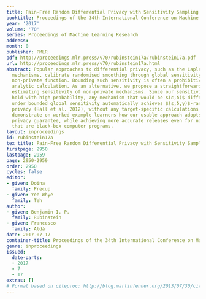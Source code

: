 ```yaml
---
title: Pain-Free Random Differential Privacy with Sensitivity Sampling
booktitle: Proceedings of the 34th International Conference on Machine Learning
year: '2017'
volume: '70'
series: Proceedings of Machine Learning Research
address: 
month: 0
publisher: PMLR
pdf: http://proceedings.mlr.press/v70/rubinstein17a/rubinstein17a.pdf
url: http://proceedings.mlr.press/v70/rubinstein17a.html
abstract: Popular approaches to differential privacy, such as the Laplace and exponential
  mechanisms, calibrate randomised smoothing through global sensitivity of the target
  non-private function. Bounding such sensitivity is often a prohibitively complex
  analytic calculation. As an alternative, we propose a straightforward sampler for
  estimating sensitivity of non-private mechanisms. Since our sensitivity estimates
  hold with high probability, any mechanism that would be $(ε,δ)$-differentially private
  under bounded global sensitivity automatically achieves $(ε,δ,γ)$-random differential
  privacy (Hall et al. 2012), without any target-specific calculations required. We
  demonstrate on worked example learners how our usable approach adopts a naturally-relaxed
  privacy guarantee, while achieving more accurate releases even for non-private functions
  that are black-box computer programs.
layout: inproceedings
id: rubinstein17a
tex_title: Pain-Free Random Differential Privacy with Sensitivity Sampling
firstpage: 2950
lastpage: 2959
page: 2950-2959
order: 2950
cycles: false
editor:
- given: Doina
  family: Precup
- given: Yee Whye
  family: Teh
author:
- given: Benjamin I. P.
  family: Rubinstein
- given: Francesco
  family: Aldà
date: 2017-07-17
container-title: Proceedings of the 34th International Conference on Machine Learning
genre: inproceedings
issued:
  date-parts:
  - 2017
  - 7
  - 17
extras: []
# Format based on citeproc: http://blog.martinfenner.org/2013/07/30/citeproc-yaml-for-bibliographies/
---
```

